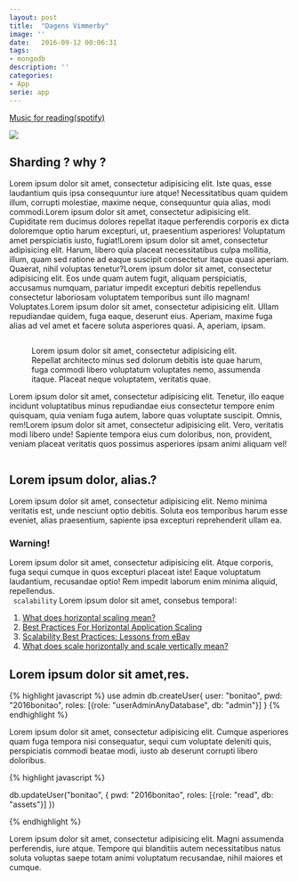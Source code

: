 ```yaml
---
layout: post
title:  "Dagens Vimmerby"
image: ''
date:   2016-09-12 00:06:31
tags:
- mongodb
description: ''
categories:
- App
serie: app
---
```


<p class="music-read"><a href="spotify:track:4DAZ8UYNpWVIV46aLkN2Qp">Music for reading(spotify)</a></p>

<img src="http://cdn1.tnwcdn.com/wp-content/blogs.dir/1/files/2016/02/raw.gif">

## Sharding ? why ?

Lorem ipsum dolor sit amet, consectetur adipisicing elit. Iste quas, esse laudantium quis ipsa consequuntur iure atque! Necessitatibus quam quidem illum, corrupti molestiae, maxime neque, consequuntur quia alias, modi commodi.Lorem ipsum dolor sit amet, consectetur adipisicing elit. Cupiditate rem ducimus dolores repellat itaque perferendis corporis ex dicta doloremque optio harum excepturi, ut, praesentium asperiores! Voluptatum amet perspiciatis iusto, fugiat!Lorem ipsum dolor sit amet, consectetur adipisicing elit. Harum, libero quia placeat necessitatibus culpa mollitia, illum, quam sed ratione ad eaque suscipit consectetur itaque quasi aperiam. Quaerat, nihil voluptas tenetur?Lorem ipsum dolor sit amet, consectetur adipisicing elit. Eos unde quam autem fugit, aliquam perspiciatis, accusamus numquam, pariatur impedit excepturi debitis repellendus consectetur laboriosam voluptatem temporibus sunt illo magnam! Voluptates.Lorem ipsum dolor sit amet, consectetur adipisicing elit. Ullam repudiandae quidem, fuga eaque, deserunt eius. Aperiam, maxime fuga alias ad vel amet et facere soluta asperiores quasi. A, aperiam, ipsam.

<figure class="foto-legenda">
	<img src="{{ "/assets/img/sharding-gerenciamento-usuarios/ajudando-carregar.jpg"}}" alt="">
	<figcaption> <p>Lorem ipsum dolor sit amet, consectetur adipisicing elit. Repellat architecto minus sed dolorum debitis iste quae harum, fuga commodi libero voluptatum voluptates nemo, assumenda itaque. Placeat neque voluptatem, veritatis quae.</p>
	</figcaption>
</figure>

Lorem ipsum dolor sit amet, consectetur adipisicing elit. Tenetur, illo eaque incidunt voluptatibus minus repudiandae eius consectetur tempore enim quisquam, quia veniam fuga autem, labore quas voluptate suscipit. Omnis, rem!Lorem ipsum dolor sit amet, consectetur adipisicing elit. Vero, veritatis modi libero unde! Sapiente tempora eius cum doloribus, non, provident, veniam placeat veritatis quos possimus asperiores ipsam animi aliquam vel!

<img src="https://octodex.github.com/images/codercat.jpg" alt="">

## Lorem ipsum dolor, alias.?

Lorem ipsum dolor sit amet, consectetur adipisicing elit. Nemo minima veritatis est, unde nesciunt optio debitis. Soluta eos temporibus harum esse eveniet, alias praesentium, sapiente ipsa excepturi reprehenderit ullam ea.

### Warning!

Lorem ipsum dolor sit amet, consectetur adipisicing elit. Atque corporis, fuga sequi cumque in quos excepturi placeat iste! Eaque voluptatum laudantium, recusandae optio! Rem impedit laborum enim minima aliquid, repellendus.<br>
` scalability` Lorem ipsum dolor sit amet, consebus tempora!:

1. <a href="http://dba.stackexchange.com/questions/4508/what-does-horizontal-scaling-mean" target="_blank">What does horizontal scaling mean?</a>
2. <a href="https://blog.openshift.com/best-practices-for-horizontal-application-scaling/" target="_blank">Best Practices For Horizontal Application Scaling</a>
3. <a href="http://www.infoq.com/articles/ebay-scalability-best-practices" target="_blank">Scalability Best Practices: Lessons from eBay</a>
4. <a href="http://stackoverflow.com/questions/5401992/what-does-scale-horizontally-and-scale-vertically-mean" target="_blank">What does scale horizontally and scale vertically mean?</a>

## Lorem ipsum dolor sit amet,res.


{% highlight javascript %}
use admin
db.createUser{
	user: "bonitao",
	pwd: "2016bonitao",
	roles: [{role: "userAdminAnyDatabase", db: "admin"}]
}
{% endhighlight %}

Lorem ipsum dolor sit amet, consectetur adipisicing elit. Cumque asperiores quam fuga tempora nisi consequatur, sequi cum voluptate deleniti quis, perspiciatis commodi beatae modi, iusto ab deserunt corrupti libero doloribus.

{% highlight javascript %}

db.updateUser("bonitao",
{
	pwd: "2016bonitao",
	roles: [{role: "read", db: "assets"}]
})

{% endhighlight %}

Lorem ipsum dolor sit amet, consectetur adipisicing elit. Magni assumenda perferendis, iure atque. Tempore qui blanditiis autem necessitatibus natus soluta voluptas saepe totam animi voluptatum recusandae, nihil maiores et cumque.
